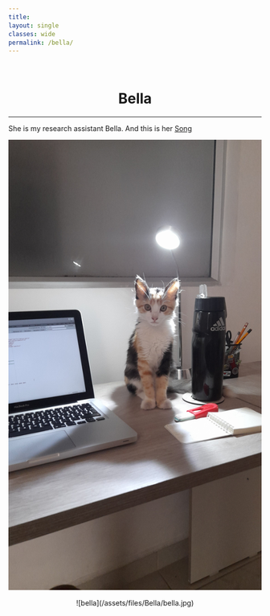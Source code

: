 ```yaml
---
title: 
layout: single
classes: wide
permalink: /bella/
---
```

<br/> 


# <center> Bella </center>
- - -

She is my research assistant Bella. And this is her [Song](https://open.spotify.com/track/2dbA4sPwu3iK72c0mA6907?si=d492224dd8134263)

![bella](/assets/files/Bella/20220628_160509.jpg)

<p align="center">
![bella](/assets/files/Bella/bella.jpg)
</p>


